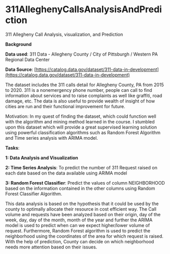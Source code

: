 # 311AlleghenyCallsAnalysisAndPrediction
311 Allegheny Call Analysis, visualization, and Prediction

**Background**

**Data used**: 311 Data - Allegheny County / City of Pittsburgh / Western PA Regional Data Center

**Data Source**: [https://catalog.data.gov/dataset/311-data-in-development](https://catalog.data.gov/dataset/311-data-in-development)

The dataset includes the 311 calls detail for Allegheny County, PA from 2015 to 2020. 311 is a nonemergency phone number, people can call to find information about services and to raise complaints as
well like graffiti, road damage, etc. The data is also useful to provide wealth of insight of how cities are
run and their functional improvement for future.

Motivation: In my quest of finding the dataset, which could function well with the algorithm and mining
method learned in the course. I stumbled upon this dataset which will provide a great supervised
learning solution using powerful classification algorithms such as Random Forest Algorithm and Time
series analysis with ARIMA model.

**Tasks**:

**1: Data Analysis and Visualization**

**2: Time Series Analysis**: To predict the number of 311 Request raised on each date based on the data
available using ARIMA model

**3: Random Forest Classifier**: Predict the values of column NEIGHBORHOOD based on the information
contained in the other columns using Random Forest Classifier Algorithm.

This data analysis is based on the hypothesis that it could be used by the county to optimally allocate
their resource in cost efficient way. The Call volume and requests have been analyzed based on their
origin, day of the week, day, day of the month, month of the year and further the ARIMA model is used to
predict when can we expect higher/lower volume of request. Furthermore, Random Forest algorithm is
used to predict the neighborhood using the coordinates of the area for which request is raised. With the
help of prediction, County can decide on which neighborhood needs more attention based on their
issues.

